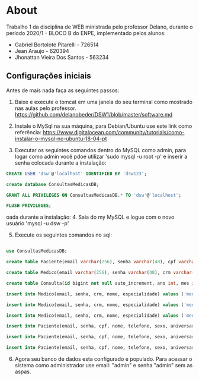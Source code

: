 # About

Trabalho 1 da disciplina de WEB ministrada pelo professor Delano, durante o período 2020/1 - BLOCO B do ENPE, implementado pelos alunos:

  - Gabriel Bortolote Pitarelli - 726514
  - Jean Araujo - 620394
  - Jhonattan Vieira Dos Santos - 563234

## Configurações iniciais

Antes de mais nada faça as seguintes passos:

1. Baixe e execute o tomcat em uma janela do seu terminal como mostrado nas aulas pelo professor.
https://github.com/delanobeder/DSW1/blob/master/software.md

2. Instale o MySql na sua máquina, para Debian/Ubuntu use este link como referência:
https://www.digitalocean.com/community/tutorials/como-instalar-o-mysql-no-ubuntu-18-04-pt

3. Executar os seguintes comandos dentro do MySQL como admin, para logar como admin você pdoe utilizar 'sudo mysql -u root -p' e inserir a senha colocada durante a instalação:

```sql
CREATE USER 'dsw'@'localhost' IDENTIFIED BY 'dsw123';

create database ConsultasMedicasDB;

GRANT ALL PRIVILEGES ON ConsultasMedicasDB.* TO 'dsw'@'localhost';

FLUSH PRIVILEGES;
```
oada durante a instalação:
4. Saia do my MySQL e logue com o novo usuário 'mysql -u dsw -p'

5. Execute os seguintes comandos no sql:

```sql

use ConsultasMedicasDB;

create table Paciente(email varchar(256), senha varchar(48), cpf varchar(20) not null unique, nome varchar(256) not null, telefone varchar(20), sexo int, dia int, mes int, ano int, primary key (cpf));

create table Medico(email varchar(256), senha varchar(48), crm varchar(48) not null unique, nome varchar(256), especialidade int, primary key (crm));

create table Consulta(id bigint not null auto_increment, ano int, mes int, dia int, hora int, minuto int, cpf_paciente varchar(20), crm_medico varchar(48), foreign key (cpf_paciente) references Paciente(cpf), foreign key (crm_medico) references Medico(crm), primary key (id));

insert into Medico(email, senha, crm, nome, especialidade) values ('medico1@email.com', 'medico1', '31231/SP', 'Fabrício Inácio da Silva', 0);

insert into Medico(email, senha, crm, nome, especialidade) values ('medico2@email.com', 'medico2', '142342/BA', 'Jãozinho Mão Tremida', 1);

insert into Medico(email, senha, crm, nome, especialidade) values ('medico3@email.com', 'medico3', '3487/GO', 'Cícero Alvez de Caminha', 2);

insert into Paciente(email, senha, cpf, nome, telefone, sexo, aniversario) values ('paciente1@email.com', 'paciente1', '145.345.654-33', 'Faber Castel dos Reis', '+5516912341234', 0, '1998/04/01');

insert into Paciente(email, senha, cpf, nome, telefone, sexo, aniversario) values ('paciente2@email.com', 'paciente2', '123.123.123-12', 'Mário Lanche Feliz', '+5516943214321', 0, '1991/05/02');

insert into Paciente(email, senha, cpf, nome, telefone, sexo, aniversario) values ('paciente3@email.com', 'paciente3', '321.321.321-32', 'Ines Quecível a Souza', '+5516901230123', 0, '2003/07/10');

```

6. Agora seu banco de dados esta configurado e populado. Para acessar o sistema como administrador use email: "admin" e senha "admin"
sem as aspas.
